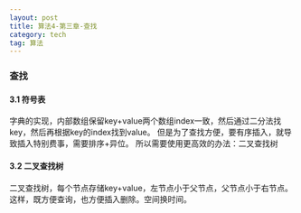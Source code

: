 ```yaml
---
layout: post
title: 算法4-第三章-查找
category: tech
tag: 算法
---
```


### 查找

#### 3.1 符号表

字典的实现，内部数组保留key+value两个数组index一致，然后通过二分法找key，然后再根据key的index找到value。
但是为了查找方便，要有序插入，就导致插入特别费事，需要排序+异位。
所以需要使用更高效的办法：二叉查找树

#### 3.2 二叉查找树
二叉查找树，每个节点存储key+value，左节点小于父节点，父节点小于右节点。
这样，既方便查询，也方便插入删除。空间换时间。
